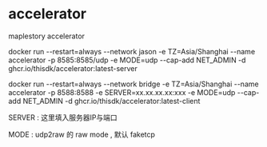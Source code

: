 # accelerator
maplestory accelerator

docker run --restart=always --network jason -e TZ=Asia/Shanghai --name accelerator -p 8585:8585/udp -e MODE=udp --cap-add NET_ADMIN -d ghcr.io/thisdk/accelerator:latest-server

docker run --restart=always --network bridge -e TZ=Asia/Shanghai --name accelerator -p 8588:8588 -e SERVER=xx.xx.xx.xx:xxx -e MODE=udp --cap-add NET_ADMIN -d ghcr.io/thisdk/accelerator:latest-client

SERVER : 这里填入服务器IP与端口

MODE : udp2raw 的 raw mode , 默认 faketcp 

